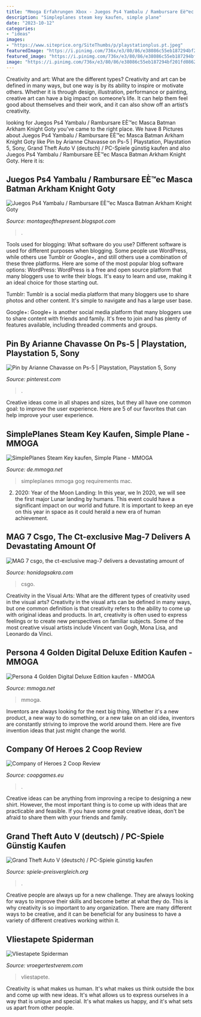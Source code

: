 ```yaml
---
title: "Mmoga Erfahrungen Xbox - Juegos Ps4 Yambalu / Rambursare Eè™ec Masca Batman Arkham Knight Goty"
description: "Simpleplanes steam key kaufen, simple plane"
date: "2023-10-12"
categories:
- "ideas"
images:
- "https://www.siteprice.org/SiteThumbs/p/playstationplus.pt.jpeg"
featuredImage: "https://i.pinimg.com/736x/e3/80/86/e38086c55eb187294bf201fd08627829.jpg"
featured_image: "https://i.pinimg.com/736x/e3/80/86/e38086c55eb187294bf201fd08627829.jpg"
image: "https://i.pinimg.com/736x/e3/80/86/e38086c55eb187294bf201fd08627829.jpg"
---
```



Creativity and art: What are the different types?
Creativity and art can be defined in many ways, but one way is by its ability to inspire or motivate others. Whether it is through design, illustration, performance or painting, creative art can have a big impact on someone’s life. It can help them feel good about themselves and their work, and it can also show off an artist’s creativity.

	

		
looking for Juegos Ps4 Yambalu / Rambursare EÈ™ec Masca Batman Arkham Knight Goty you've came to the right place. We have 8 Pictures about Juegos Ps4 Yambalu / Rambursare EÈ™ec Masca Batman Arkham Knight Goty like Pin by Arianne Chavasse on Ps-5 | Playstation, Playstation 5, Sony, Grand Theft Auto V (deutsch) / PC-Spiele günstig kaufen and also Juegos Ps4 Yambalu / Rambursare EÈ™ec Masca Batman Arkham Knight Goty. Here it is:
		
    
## Juegos Ps4 Yambalu / Rambursare EÈ™ec Masca Batman Arkham Knight Goty

<img loading=lazy src="https://www.siteprice.org/SiteThumbs/p/playstationplus.pt.jpeg" onerror="this.onerror=null;this.src='https://tse4.mm.bing.net/th?id=OIP.34lyuCejnD0WyYrybnj1HwAAAA&amp;pid=15.1';" alt="Juegos Ps4 Yambalu / Rambursare EÈ™ec Masca Batman Arkham Knight Goty">

_Source: montageofthepresent.blogspot.com_

>. 

	

Tools used for blogging: What software do you use?
Different software is used for different purposes when blogging. Some people use WordPress, while others use Tumblr or Google+, and still others use a combination of these three platforms. Here are some of the most popular blog software options: 
WordPress: WordPress is a free and open source platform that many bloggers use to write their blogs. It's easy to learn and use, making it an ideal choice for those starting out. 

Tumblr: Tumblr is a social media platform that many bloggers use to share photos and other content. It's simple to navigate and has a large user base. 

Google+: Google+ is another social media platform that many bloggers use to share content with friends and family. It's free to join and has plenty of features available, including threaded comments and groups.

    
## Pin By Arianne Chavasse On Ps-5 | Playstation, Playstation 5, Sony

<img loading=lazy src="https://i.pinimg.com/736x/e3/80/86/e38086c55eb187294bf201fd08627829.jpg" onerror="this.onerror=null;this.src='https://tse1.mm.bing.net/th?id=OIP.8PRVP_vd80Z8keEXnPLIlQHaEK&amp;pid=15.1';" alt="Pin by Arianne Chavasse on Ps-5 | Playstation, Playstation 5, Sony">

_Source: pinterest.com_

>. 

	

Creative ideas come in all shapes and sizes, but they all have one common goal: to improve the user experience. Here are 5 of our favorites that can help improve your user experience.

    
## SimplePlanes Steam Key Kaufen, Simple Plane - MMOGA

<img loading=lazy src="https://de.mmoga.net/images/screenshots/_p/1057951/407a1a5353da01ce4595f7fcd1f61b91_simpleplanes.jpg" onerror="this.onerror=null;this.src='https://tse2.mm.bing.net/th?id=OIP.LoyaWIUqGSz3eznXSW3LMgHaEK&amp;pid=15.1';" alt="SimplePlanes Steam Key kaufen, Simple Plane - MMOGA">

_Source: de.mmoga.net_

>simpleplanes mmoga gog requirements mac. 

	

2) 2020: Year of the Moon Landing: In this year, we
In 2020, we will see the first major Lunar landing by humans. This event could have a significant impact on our world and future. It is important to keep an eye on this year in space as it could herald a new era of human achievement.

    
## MAG 7 Csgo, The Ct-exclusive Mag-7 Delivers A Devastating Amount Of

<img loading=lazy src="https://honidagsakra.com/gomz/HoJ-QXZEqS65CSfoNcjaBwHaI4.jpg" onerror="this.onerror=null;this.src='https://tse1.mm.bing.net/th?id=OIP.5Crm-kGKyQtHYHU33Axv6wAAAA&amp;pid=15.1';" alt="MAG 7 csgo, the ct-exclusive mag-7 delivers a devastating amount of">

_Source: honidagsakra.com_

>csgo. 

	

Creativity in the Visual Arts: What are the different types of creativity used in the visual arts?
Creativity in the visual arts can be defined in many ways, but one common definition is that creativity refers to the ability to come up with original ideas and products. In art, creativity is often used to express feelings or to create new perspectives on familiar subjects. Some of the most creative visual artists include Vincent van Gogh, Mona Lisa, and Leonardo da Vinci.

    
## Persona 4 Golden Digital Deluxe Edition Kaufen - MMOGA

<img loading=lazy src="https://www.mmoga.net/images/screenshots/_p/1201827/d0909f7a9bdf065a4d4fa736f7006625_persona-4-golden-digital-deluxe-edition.jpg" onerror="this.onerror=null;this.src='https://tse2.mm.bing.net/th?id=OIP.OaJCdGkxymorsWzKwD52agHaEK&amp;pid=15.1';" alt="Persona 4 Golden Digital Deluxe Edition kaufen - MMOGA">

_Source: mmoga.net_

>mmoga. 

	

Inventors are always looking for the next big thing. Whether it's a new product, a new way to do something, or a new take on an old idea, inventors are constantly striving to improve the world around them. Here are five invention ideas that just might change the world.

    
## Company Of Heroes 2 Coop Review

<img loading=lazy src="https://cdn.fluxgrid.net/www.coopgames.eu/files/xcompany-of-heroes-2-packshot-260x368.jpg.pagespeed.ic.hDczZzs370.jpg" onerror="this.onerror=null;this.src='https://tse1.mm.bing.net/th?id=OIP.hDczZzs370PuRnLOlQwmWAAAAA&amp;pid=15.1';" alt="Company of Heroes 2 Coop Review">

_Source: coopgames.eu_

>. 

	

Creative ideas can be anything from improving a recipe to designing a new shirt. However, the most important thing is to come up with ideas that are practicable and feasible. If you have some great creative ideas, don't be afraid to share them with your friends and family.

    
## Grand Theft Auto V (deutsch) / PC-Spiele Günstig Kaufen

<img loading=lazy src="https://spiele-preisvergleich.org/pic/197/1039197.jpeg" onerror="this.onerror=null;this.src='https://tse4.mm.bing.net/th?id=OIP.brPfqk8qJAO1A6kCuBeuJQAAAA&amp;pid=15.1';" alt="Grand Theft Auto V (deutsch) / PC-Spiele günstig kaufen">

_Source: spiele-preisvergleich.org_

>. 

	

Creative people are always up for a new challenge. They are always looking for ways to improve their skills and become better at what they do. This is why creativity is so important to any organization. There are many different ways to be creative, and it can be beneficial for any business to have a variety of different creatives working within it.

    
## Vliestapete Spiderman

<img loading=lazy src="https://vroegertestverem.com/yjwwia/4JDuO3oZyEmNKjnAOUX2OAHaHY.jpg" onerror="this.onerror=null;this.src='https://tse4.mm.bing.net/th?id=OIP.j38fhU3tMLLDqu43NqcXrQAAAA&amp;pid=15.1';" alt="Vliestapete Spiderman">

_Source: vroegertestverem.com_

>vliestapete. 

	

Creativity is what makes us human. It's what makes us think outside the box and come up with new ideas. It's what allows us to express ourselves in a way that is unique and special. It's what makes us happy, and it's what sets us apart from other people.

